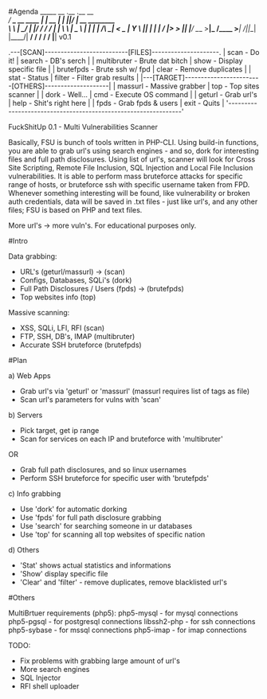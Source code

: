 
#Agenda
     _____              __           .__    .__  __                
   _/ ____\_ __   ____ |  | __  _____|  |__ |__|/  |_ __ ________  
   \   __\  |  \_/ ___\|  |/ / /  ___/  |  \|  \   __\  |  \____ \ 
    |  | |  |  /\  \___|    <  \___ \|   Y  \  ||  | |  |  /  |_> >
    |__| |____/  \___  >__|_ \/____  >___|  /__||__| |____/|   __/ 
                     \/     \/     \/     \/               |__|  v0.1

   .---[SCAN]--------------------------[FILES]---------------------. 
   | scan - Do it!                 | search - DB's serch           |
   | multibruter - Brute dat bitch | show - Display specific file  |
   | brutefpds - Brute ssh w/ fpd  | clear - Remove duplicates     |
   | stat - Status                 | filter - Filter grab results  |
   |---[TARGET]------------------------[OTHERS]--------------------| 
   | massurl - Massive grabber     | top - Top sites scanner       |
   | dork - Well...                | cmd - Execute OS command      |
   | geturl - Grab url's           | help - Shit's right here      |
   | fpds - Grab fpds & users      | exit - Quits                  |
   '---------------------------------------------------------------'

FuckShitUp 0.1 - Multi Vulnerabilities Scanner

Basically, FSU is bunch of tools written in PHP-CLI. Using build-in functions, you are able to grab url's using search engines - and so, dork for interesting files and full path disclosures. Using list of url's, scanner will look for Cross Site Scripting, Remote File Inclusion, SQL Injection and Local File Inclusion vulnerabilities. It is able to perform mass bruteforce attacks for specific range of hosts, or bruteforce ssh with specific username taken from FPD. Whenever something interesting will be found, like vulnerability or broken auth credentials, data will be saved in .txt files - just like url's, and any other files; FSU is based on PHP and text files.

More url's -> more vuln's.
For educational purposes only.

#Intro

Data grabbing:
 - URL's (geturl/massurl) -> (scan)
 - Configs, Databases, SQLi's (dork)
 - Full Path Disclosures / Users (fpds) -> (brutefpds)
 - Top websites info (top)

Massive scanning:
 - XSS, SQLi, LFI, RFI (scan)
 - FTP, SSH, DB's, IMAP (multibruter)
 - Accurate SSH bruteforce (brutefpds)

#Plan

a) Web Apps
 - Grab url's via 'geturl' or 'massurl' (massurl requires list of tags as file)
 - Scan url's parameters for vulns with 'scan'

b) Servers
 - Pick target, get ip range
 - Scan for services on each IP and bruteforce with 'multibruter'

 OR

 - Grab full path disclosures, and so linux usernames
 - Perform SSH bruteforce for specific user with 'brutefpds'

 c) Info grabbing
 - Use 'dork' for automatic dorking
 - Use 'fpds' for full path disclosure grabbing
 - Use 'search' for searching someone in ur databases
 - Use 'top' for scanning all top websites of specific nation

 d) Others
 - 'Stat' shows actual statistics and informations
 - 'Show' display specific file
 - 'Clear' and 'filter' - remove duplicates, remove blacklisted url's

#Others

MultiBrtuer requirements (php5):
php5-mysql - for mysql connections
php5-pgsql - for postgresql connections
libssh2-php - for ssh connections
php5-sybase - for mssql connections
php5-imap - for imap connections

TODO:
 - Fix problems with grabbing large amount of url's
 - More search engines
 - SQL Injector
 - RFI shell uploader
